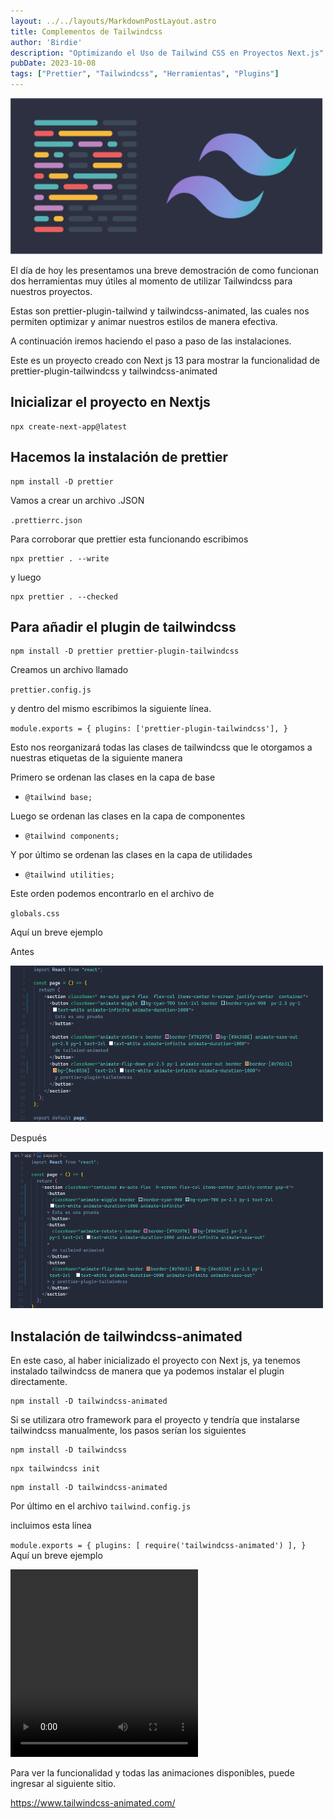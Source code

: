 ```yaml
---
layout: ../../layouts/MarkdownPostLayout.astro
title: Complementos de Tailwindcss
author: 'Birdie'
description: "Optimizando el Uso de Tailwind CSS en Proyectos Next.js"
pubDate: 2023-10-08
tags: ["Prettier", "Tailwindcss", "Herramientas", "Plugins"]
---
```


<img src='/public/post2.png' class='img' alt="Ejemplo de Imagen" width="500" height="250">

El día de hoy les presentamos una breve demostración de como funcionan dos herramientas muy útiles al momento de utilizar Tailwindcss para nuestros proyectos.

Estas son prettier-plugin-tailwind y tailwindcss-animated, las cuales nos permiten optimizar y animar nuestros estilos de manera efectiva.



A continuación iremos haciendo el paso a paso de las instalaciones.


Este es un proyecto creado con Next js 13 para mostrar la funcionalidad de prettier-plugin-tailwindcss y tailwindcss-animated


## Inicializar el proyecto en Nextjs

```
npx create-next-app@latest
```


## Hacemos la instalación de prettier

```
npm install -D prettier
```

Vamos a crear un archivo .JSON

``.prettierrc.json``

Para corroborar que prettier esta funcionando escribimos

```
npx prettier . --write
```

y luego

```
npx prettier . --checked
```

## Para añadir el plugin de tailwindcss 

```
npm install -D prettier prettier-plugin-tailwindcss
```

Creamos un archivo llamado

``prettier.config.js``

y dentro del mismo escribimos la siguiente línea.

``module.exports = {
  plugins: ['prettier-plugin-tailwindcss'],
}``

Esto nos reorganizará todas las clases de tailwindcss que le otorgamos a nuestras etiquetas de la siguiente manera

Primero se ordenan las clases en la capa de base
- `@tailwind base;`

Luego se ordenan las clases en la capa de componentes

- `@tailwind components;`

Y por último se ordenan las clases en la capa de utilidades

- `@tailwind utilities;`

Este orden podemos encontrarlo en el archivo de 

`` globals.css
``

Aquí un breve ejemplo

Antes

<img src='/public/antes.png' class='img' alt="Ejemplo de Imagen" width="500" height="250">

Después

<img src='/public/despues.png' class='img' alt="Ejemplo de Imagen" width="500" height="250">

## Instalación de tailwindcss-animated

En este caso, al haber inicializado el proyecto con Next js, ya tenemos instalado tailwindcss de manera que ya podemos instalar el plugin directamente.

```
npm install -D tailwindcss-animated
```

 Si se utilizara otro framework para el proyecto y tendría que instalarse tailwindcss manualmente, los pasos serían los siguientes

```
npm install -D tailwindcss
```
```
npx tailwindcss init
```
```
npm install -D tailwindcss-animated
```

Por último en el archivo
` tailwind.config.js
`

incluimos esta línea

``
module.exports = {
  plugins: [
    require('tailwindcss-animated')
  ],
}
``
Aquí un breve ejemplo

<video
src="/videoPost2.mp4"
controls
autoplay
loop
height="300"
width="300">

</video>

Para ver la funcionalidad y todas las animaciones disponibles, puede ingresar al siguiente sitio.


https://www.tailwindcss-animated.com/


